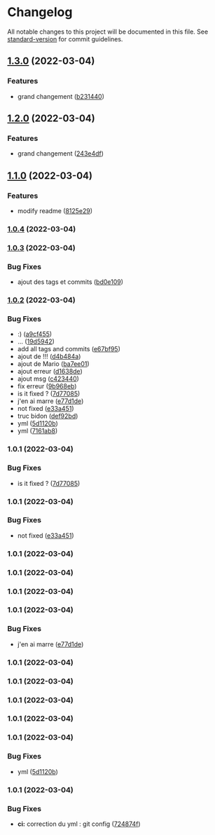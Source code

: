 # Changelog

All notable changes to this project will be documented in this file. See [standard-version](https://github.com/conventional-changelog/standard-version) for commit guidelines.

## [1.3.0](https://github.com/MariamAv/demo-cd/compare/v1.2.0...v1.3.0) (2022-03-04)


### Features

* grand changement ([b231440](https://github.com/MariamAv/demo-cd/commit/b231440fa231a786d2eb5f864d8b19cd63fbd4e6))

## [1.2.0](https://github.com/MariamAv/demo-cd/compare/v1.1.0...v1.2.0) (2022-03-04)


### Features

* grand changement ([243e4df](https://github.com/MariamAv/demo-cd/commit/243e4df187328dd68986d139c867fef6193fbca4))

## [1.1.0](https://github.com/MariamAv/demo-cd/compare/v1.0.4...v1.1.0) (2022-03-04)


### Features

* modify readme ([8125e29](https://github.com/MariamAv/demo-cd/commit/8125e2924fb1ab62db1b21b6957851472d929523))

### [1.0.4](https://github.com/MariamAv/demo-cd/compare/v1.0.3...v1.0.4) (2022-03-04)

### [1.0.3](https://github.com/MariamAv/demo-cd/compare/v1.0.2...v1.0.3) (2022-03-04)


### Bug Fixes

* ajout des tags et commits ([bd0e109](https://github.com/MariamAv/demo-cd/commit/bd0e10936a60a1821214a7f736a6b7cce8dfd69b))

### [1.0.2](https://github.com/MariamAv/demo-cd/compare/v1.0.1...v1.0.2) (2022-03-04)


### Bug Fixes

* :) ([a9cf455](https://github.com/MariamAv/demo-cd/commit/a9cf455cad4ba35c3f75ffb6fbc1da4f3d52a1bc))
* ... ([19d5942](https://github.com/MariamAv/demo-cd/commit/19d59421b3bcef6146417828f9a7e2b0a083cc81))
* add all tags and commits ([e67bf95](https://github.com/MariamAv/demo-cd/commit/e67bf95c0c4c981557c252f8512ec411cda4f4b0))
* ajout de !!! ([d4b484a](https://github.com/MariamAv/demo-cd/commit/d4b484a7d65dea371059e325f7a6a9289159a621))
* ajout de Mario ([ba7ee01](https://github.com/MariamAv/demo-cd/commit/ba7ee012b671309188d56ad032f28f1687ee7bfc))
* ajout erreur ([d1638de](https://github.com/MariamAv/demo-cd/commit/d1638de9f6df2be1d9e1bd4c6e74ba90cdeb6b8f))
* ajout msg ([c423440](https://github.com/MariamAv/demo-cd/commit/c4234403103479a29aad8cc5182375926a642498))
* fix erreur ([9b968eb](https://github.com/MariamAv/demo-cd/commit/9b968eb66da22c2416da6385e7bd9599db74c8c1))
* is it fixed ? ([7d77085](https://github.com/MariamAv/demo-cd/commit/7d77085ede784754685617e97f7035b5d5b358b5))
* j'en ai marre ([e77d1de](https://github.com/MariamAv/demo-cd/commit/e77d1de1fbd7bfe5c6180b7c838626254da3efad))
* not fixed ([e33a451](https://github.com/MariamAv/demo-cd/commit/e33a4517214ef175add24e175a80f18fd4a8e23b))
* truc bidon ([def92bd](https://github.com/MariamAv/demo-cd/commit/def92bd07acc8ce0c6cfda12bdeda666ab78e264))
* yml ([5d1120b](https://github.com/MariamAv/demo-cd/commit/5d1120b7f7ba8de9c04de151190347f60a034d56))
* yml ([7161ab8](https://github.com/MariamAv/demo-cd/commit/7161ab87ec53a1aaba16ef7af2829af980c255cb))

### 1.0.1 (2022-03-04)


### Bug Fixes

* is it fixed ? ([7d77085](https://github.com/MariamAv/demo-cd/commit/7d77085ede784754685617e97f7035b5d5b358b5))

### 1.0.1 (2022-03-04)


### Bug Fixes

* not fixed ([e33a451](https://github.com/MariamAv/demo-cd/commit/e33a4517214ef175add24e175a80f18fd4a8e23b))

### 1.0.1 (2022-03-04)

### 1.0.1 (2022-03-04)

### 1.0.1 (2022-03-04)

### 1.0.1 (2022-03-04)


### Bug Fixes

* j'en ai marre ([e77d1de](https://github.com/MariamAv/demo-cd/commit/e77d1de1fbd7bfe5c6180b7c838626254da3efad))

### 1.0.1 (2022-03-04)

### 1.0.1 (2022-03-04)

### 1.0.1 (2022-03-04)

### 1.0.1 (2022-03-04)

### 1.0.1 (2022-03-04)


### Bug Fixes

* yml ([5d1120b](https://github.com/MariamAv/demo-cd/commit/5d1120b7f7ba8de9c04de151190347f60a034d56))

### 1.0.1 (2022-03-04)


### Bug Fixes

* **ci:** correction du yml : git config ([724874f](https://github.com/MariamAv/demo-cd/commit/724874f7d15fa32d84032af4af9526e4c53c8913))
